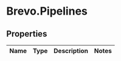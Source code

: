 # Brevo.Pipelines

## Properties
Name | Type | Description | Notes
------------ | ------------- | ------------- | -------------


